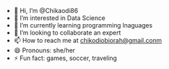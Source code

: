 - 👋 Hi, I’m @Chikaodi86
- 👀 I’m interested in Data Science
- 🌱 I’m currently learning programming lnaguages
- 💞️ I’m looking to collaborate an expert
- 📫 How to reach me at chikodiobiorah@gmail.conm
- 😄 Pronouns: she/her
- ⚡ Fun fact: games, soccer, traveling

<!---
Chikaodi86/Chikaodi86 is a ✨ special ✨ repository because its `README.md` (this file) appears on your GitHub profile.
You can click the Preview link to take a look at your changes.
--->
